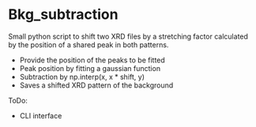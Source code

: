 # Bkg_subtraction


Small python script to shift two XRD files by a stretching factor calculated by the position of a shared peak in both patterns. 
- Provide the position of the peaks to be fitted
- Peak position by fitting a gaussian function
- Subtraction by np.interp(x, x * shift, y) 
- Saves a shifted XRD pattern of the background

ToDo:
- CLI interface
